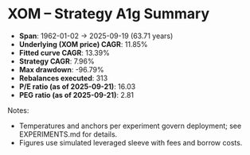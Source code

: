 # XOM – Strategy A1g Summary

- **Span**: 1962-01-02 → 2025-09-19 (63.71 years)
- **Underlying (XOM price) CAGR**: 11.85%
- **Fitted curve CAGR**: 13.39%
- **Strategy CAGR**: 7.96%
- **Max drawdown**: -96.79%
- **Rebalances executed**: 313
- **P/E ratio (as of 2025-09-21)**: 16.03
- **PEG ratio (as of 2025-09-21)**: 2.81

Notes:

- Temperatures and anchors per experiment govern deployment; see EXPERIMENTS.md for details.
- Figures use simulated leveraged sleeve with fees and borrow costs.

